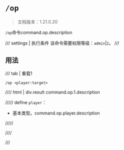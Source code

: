 # `/op`

> 文档版本：1.21.0.20

`/op`命令command.op.description

/// settings | 执行条件
该命令需要权限等级：`admin`|`2`。
///

## 用法

/// tab | 重载1
```mcfunction
/op <player:target>
```

//// html | div.result
command.op.1.description

///// define
`player`：<!-- md:samp target -->

- 基本类型。command.op.player.description


/////

////

///
